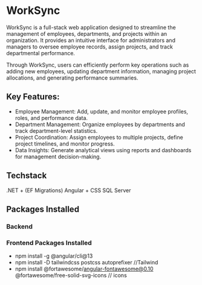# WorkSync
WorkSync is a full-stack web application designed to streamline the management of employees, departments, and projects within an organization. It provides an intuitive interface for administrators and managers to oversee employee records, assign projects, and track departmental performance.

Through WorkSync, users can efficiently perform key operations such as adding new employees, updating department information, managing project allocations, and generating performance summaries.

## Key Features:
- Employee Management: Add, update, and monitor employee profiles, roles, and performance data.
- Department Management: Organize employees by departments and track department-level statistics.
- Project Coordination: Assign employees to multiple projects, define project timelines, and monitor progress.
- Data Insights: Generate analytical views using reports and dashboards for management decision-making.

## Techstack
.NET + (EF Migrations)
Angular + CSS
SQL Server

## Packages Installed
### Backend
### Frontend Packages Installed
- npm install -g @angular/cli@13 
- npm install -D tailwindcss postcss autoprefixer //Tailwind
- npm install @fortawesome/angular-fontawesome@0.10 @fortawesome/free-solid-svg-icons
 // icons
